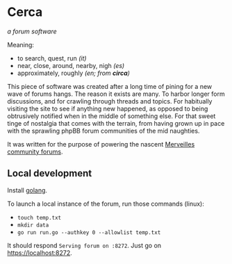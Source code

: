 # Cerca
_a forum software_

Meaning:
* to search, quest, run _(it)_
* near, close, around, nearby, nigh _(es)_
* approximately, roughly _(en; from **circa**)_

This piece of software was created after a long time of pining for a new wave of forums hangs.
The reason it exists are many. To harbor longer form discussions, and for crawling through
threads and topics. For habitually visiting the site to see if anything new happened, as
opposed to being obtrusively notified when in the middle of something else. For that sweet
tinge of nostalgia that comes with the terrain, from having grown up in pace with the sprawling
phpBB forum communities of the mid naughties.

It was written for the purpose of powering the nascent [Merveilles community forums](https://forum.merveilles.town).

## Local development

Install [golang](https://go.dev/).

To launch a local instance of the forum, run those commands (linux):

- `touch temp.txt`
- `mkdir data`
- `go run run.go --authkey 0 --allowlist temp.txt`

It should respond `Serving forum on :8272`. Just go on [https://localhost:8272](https://localhost:8272).

